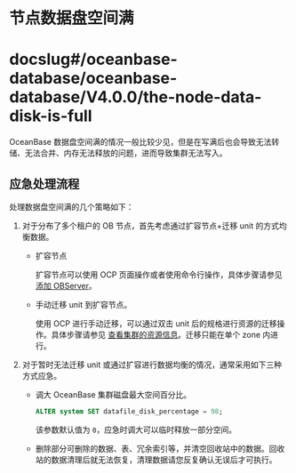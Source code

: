 节点数据盘空间满
=============================

# docslug#/oceanbase-database/oceanbase-database/V4.0.0/the-node-data-disk-is-full
OceanBase 数据盘空间满的情况一般比较少见，但是在写满后也会导致无法转储、无法合并、内存无法释放的问题，进而导致集群无法写入。

应急处理流程
---------------------------

处理数据盘空间满的几个策略如下：

1. 对于分布了多个租户的 OB 节点，首先考虑通过扩容节点+迁移 unit 的方式均衡数据。

   * 扩容节点

     扩容节点可以使用 OCP 页面操作或者使用命令行操作，具体步骤请参见 [添加 OBServer](../../../../6.basic-database-management/1.manage-clusters/5.manage-observers/1.add-observer-1.md)。

   * 手动迁移 unit 到扩容节点。

     使用 OCP 进行手动迁移，可以通过双击 unit 后的规格进行资源的迁移操作。具体步骤请参见 [查看集群的资源信息](../../../../../5.administrator-guide/6.basic-database-management/1.manage-clusters/10.view-cluster-resources.md)。迁移只能在单个 zone 内进行。

2. 对于暂时无法迁移 unit 或通过扩容进行数据均衡的情况，通常采用如下三种方式应急。

   * 调大 OceanBase 集群磁盘最大空间百分比。

     ```sql
     ALTER system SET datafile_disk_percentage = 98;
     ```

     该参数默认值为 `0`，应急时调大可以临时释放一部分空间。

   * 删除部分可删除的数据、表、冗余索引等，并清空回收站中的数据。回收站的数据清理后就无法恢复，清理数据请您反复确认无误后才可执行。
